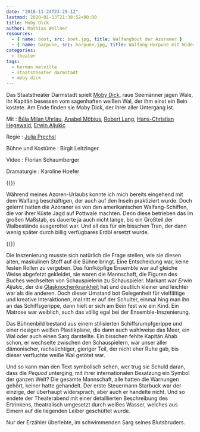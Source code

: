 ```yaml
---
date: "2018-11-24T23:29:12"
lastmod: 2020-01-13T21:38:52+00:00
title: Moby Dick
author: Mathias Wellner
resources:
  - { name: boot, src: boot.jpg, title: Walfangboot der Azoraner }
  - { name: harpune, src: harpune.jpg, title: Walfang-Harpune mit Widerhaken }
categories:
  - theater
tags:
  - herman melville
  - staatstheater darmstadt
  - moby dick
---
```

Das Staatstheater Darmstadt spielt [Moby Dick](https://www.staatstheater-darmstadt.de/veranstaltungen/moby-dick.62/#event-1085), raue Seemänner jagen Wale, ihr Kapitän besessen vom sagenhaften weißen Wal, der ihm einst ein Bein kostete. Am Ende finden sie Moby Dick, der ihrer aller Untergang ist. 
<!--more-->

Mit
:  [Béla Milan Uhrlau](https://www.staatstheater-darmstadt.de/kuenstler/bela-milan-uhrlau.254/), [Anabel Möbius](https://www.staatstheater-darmstadt.de/kuenstler/anabel-moebius.15/), [Robert Lang](https://www.staatstheater-darmstadt.de/kuenstler/robert-lang.19/), [Hans-Christian Hegewald](https://www.staatstheater-darmstadt.de/kuenstler/hans-christian-hegewald.255/), [Erwin Aljukic](https://www.staatstheater-darmstadt.de/kuenstler/erwin-aljukic.649/)

Regie
:  [Julia Prechsl](https://www.staatstheater-darmstadt.de/kuenstler/julia-prechsl.132/)

Bühne und Kostüme
:  Birgit Leitzinger

Video
:  Florian Schaumberger

Dramaturgie
:  Karoline Hoefer

{{<responsive-image name="boot">}}

Während meines Azoren-Urlaubs konnte ich mich bereits eingehend mit dem Walfang beschäftigen, der auch auf den Inseln praktiziert wurde. Doch gelernt hatten die Azoraner es von den amerikanischen Walfang-Schiffen, die vor ihrer Küste Jagd auf Pottwale machten. Denn diese betrieben das im großen Maßstab, es dauerte ja auch nicht lange, bis ein Großteil der Walbestände ausgerottet war. Und all das für ein bisschen Tran, der dann wenig später durch billig verfügbares Erdöl ersetzt wurde. 

{{<responsive-image name="harpune">}}

Die Inszenierung musste sich natürlich die Frage stellen, wie sie diesen alten, maskulinen Stoff auf die Bühne bringt. Eine Entscheidung war, keine festen Rollen zu vergeben. Das fünfköpfige Ensemble war auf gleiche Weise abgefetzt gekleidet, sie waren die Mannschaft, die Figuren des Buches wechselten von Schauspielerin zu Schauspieler. Markant war _Erwin Aljukic_, der die [Glasknochenkrankheit](https://de.wikipedia.org/wiki/Osteogenesis_imperfecta) hat und deutlich kleiner und leichter war als die anderen. Doch dieser Umstand bot Gelegenheit für vielfältige und kreative Interaktionen, mal ritt er auf der Schulter, einmal hing man ihn an das Schiffsgerippe, dann hielt er sich am Bein fest wie ein Kind. Ein Matrose war weiblich, auch das völlig egal bei der Ensemble-Inszenierung. 

Das Bühnenbild bestand aus einem stilisierten Schiffsrumpfgerippe und einer riesigen weißen Plastikplane, die dann auch wahlweise das Meer, ein Wal oder auch einen Sarg darstellte. Ein bisschen fehlte Kapitän Ahab schon, er wechselte zwischen den Schauspielern, war unser aller dämonischer, rachsüchtiger, gieriger Teil, der nicht eher Ruhe gab, bis dieser verfluchte weiße Wal getötet war. 

Und so kann man den Text symbolisch sehen, wer trug sie Schuld daran, dass die _Pequod_ unterging, mit ihrer internationalen Besatzung ein Symbol der ganzen Welt? Die gesamte Mannschaft, alle hatten die Warnungen gehört, keiner hatte gehandelt. Der erste Steuermann Starbuck war der einzige, der überhaupt widersprach, aber auch er handelte nicht. Und so endete der Theaterabend mit einer detaillierten Beschreibung des Ertrinkens, theatralisch umgesetzt durch weißes Wasser, welches aus Eimern auf die liegenden Leiber geschüttet wurde. 

Nur der Erzähler überlebte, im schwimmenden Sarg seines Blutsbruders. 